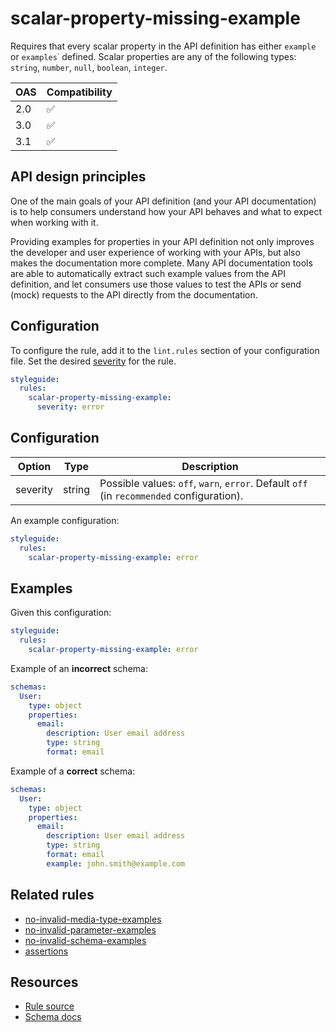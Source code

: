 # scalar-property-missing-example

Requires that every scalar property in the API definition has either `example` or `examples`˙ defined.
Scalar properties are any of the following types: `string`, `number`, `null`, `boolean`, `integer`.

|OAS|Compatibility|
|---|---|
|2.0|✅|
|3.0|✅|
|3.1|✅|

## API design principles

One of the main goals of your API definition (and your API documentation) is to help consumers understand how your API behaves and what to expect when working with it.

Providing examples for properties in your API definition not only improves the developer and user experience of working with your APIs, but also makes the documentation more complete. Many API documentation tools are able to automatically extract such example values from the API definition, and let consumers use those values to test the APIs or send (mock) requests to the API directly from the documentation.

## Configuration

To configure the rule, add it to the `lint.rules` section of your configuration file.
Set the desired [severity](/docs/cli/rules.md#severity-settings) for the rule.

```yaml
styleguide:
  rules:
    scalar-property-missing-example:
      severity: error
```

## Configuration


|Option|Type|Description|
|---|---|---|
|severity|string|Possible values: `off`, `warn`, `error`. Default `off` (in `recommended` configuration). |

An example configuration:

```yaml
styleguide:
  rules:
    scalar-property-missing-example: error
```

## Examples


Given this configuration:

```yaml
styleguide:
  rules:
    scalar-property-missing-example: error
```

Example of an **incorrect** schema:

```yaml Bad example
schemas:
  User:
    type: object
    properties:
      email:
        description: User email address
        type: string
        format: email
```

Example of a **correct** schema:


```yaml Good example
schemas:
  User:
    type: object
    properties:
      email:
        description: User email address
        type: string
        format: email
        example: john.smith@example.com
```

## Related rules

- [no-invalid-media-type-examples](./no-invalid-media-type-examples.md)
- [no-invalid-parameter-examples](./no-invalid-parameter-examples.md)
- [no-invalid-schema-examples](./no-invalid-schema-examples.md)
- [assertions](./assertions.md)

## Resources

- [Rule source](https://github.com/Redocly/redocly-cli/blob/master/packages/core/src/rules/common/scalar-property-missing-example.ts)
- [Schema docs](https://redocly.com/docs/openapi-visual-reference/schemas/)

